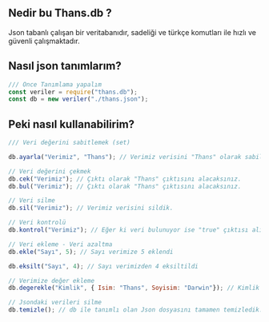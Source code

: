 ## Nedir bu Thans.db ?
Json tabanlı çalışan bir veritabanıdır, sadeliği ve türkçe komutları ile hızlı ve güvenli çalışmaktadır.

## Nasıl json tanımlarım?
```js
/// Önce Tanımlama yapalım
const veriler = require("thans.db");
const db = new veriler("./thans.json");
```

## Peki nasıl kullanabilirim?
```js
/// Veri değerini sabitlemek (set)

db.ayarla("Verimiz", "Thans"); // Verimiz verisini "Thans" olarak sabiledik.

// Veri değerini çekmek
db.cek("Verimiz"); // Çıktı olarak "Thans" çıktısını alacaksınız.
db.bul("Verimiz"); // Çıktı olarak "Thans" çıktısını alacaksınız.

// Veri silme
db.sil("Verimiz"); // Verimiz verisini sildik.

// Veri kontrolü
db.kontrol("Verimiz"); // Eğer ki veri bulunuyor ise "true" çıktısı alırsınız, eğer ki veri bulunmuyorsa "false" çıktısını alırsınız. 

// Veri ekleme - Veri azaltma
db.ekle("Sayı", 5); // Sayı verimize 5 eklendi

db.eksilt("Sayı", 4); // Sayı verimizden 4 eksiltildi

// Verimize değer ekleme
db.degerekle("Kimlik", { Isim: "Thans", Soyisim: "Darwin"}); // Kimlik verisine isim ve soyisim değerlerini ekledik.

// Jsondaki verileri silme 
db.temizle(); // db ile tanımlı olan Json dosyasını tamamen temizledik.
```
